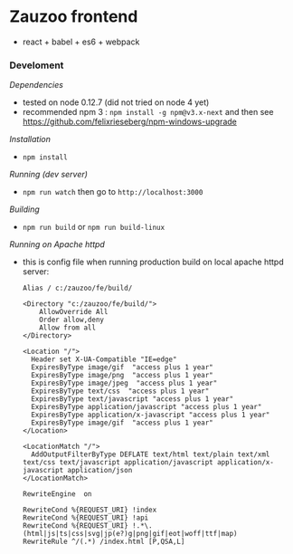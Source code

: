# Zauzoo frontend
 - react + babel + es6 + webpack

### Develoment 
*Dependencies*
 - tested on node 0.12.7 (did not tried on node 4 yet)
 - recommended npm 3 : `npm install -g npm@v3.x-next` and then see https://github.com/felixrieseberg/npm-windows-upgrade

*Installation*
 - `npm install`

*Running (dev server)*
 - `npm run watch` then go to `http://localhost:3000`

*Building*
 - `npm run build` or `npm run build-linux`

*Running on Apache httpd* 
 - this is config file when running production build on local apache httpd server:

    ```
    Alias / c:/zauzoo/fe/build/

    <Directory "c:/zauzoo/fe/build/">
        AllowOverride All
        Order allow,deny
        Allow from all
    </Directory>
    
    <Location "/">
      Header set X-UA-Compatible "IE=edge"
      ExpiresByType image/gif  "access plus 1 year"
      ExpiresByType image/png  "access plus 1 year"
      ExpiresByType image/jpeg  "access plus 1 year"
      ExpiresByType text/css  "access plus 1 year"
      ExpiresByType text/javascript "access plus 1 year"
      ExpiresByType application/javascript "access plus 1 year"
      ExpiresByType application/x-javascript "access plus 1 year"
      ExpiresByType image/gif  "access plus 1 year"
    </Location>
    
    <LocationMatch "/">
      AddOutputFilterByType DEFLATE text/html text/plain text/xml text/css text/javascript application/javascript application/x-javascript application/json
    </LocationMatch>
    
    RewriteEngine  on
    
    RewriteCond %{REQUEST_URI} !index
    RewriteCond %{REQUEST_URI} !api
    RewriteCond %{REQUEST_URI} !.*\.(html|js|ts|css|svg|jp(e?)g|png|gif|eot|woff|ttf|map)
    RewriteRule ^/(.*) /index.html [P,QSA,L]
```

 
